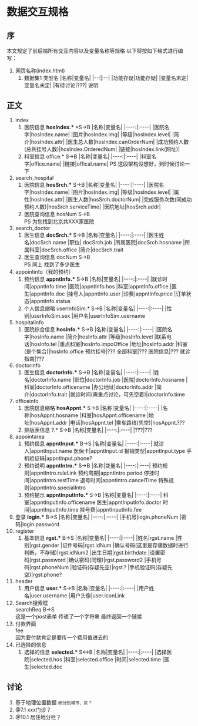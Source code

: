 <link rel="stylesheet" href="http://kevinfeng.name/resource/color.css">
<link rel="stylesheet" href="http://kevinfeng.name/resource/font/font.css">

# 数据交互规格
## 序
本文规定了前后端所有交互内容以及变量名称等规格
以下将按如下格式进行编写：

1. 网页名称(index.html)
    1. 数据集1 类型名 
        |名称|变量名|
        |--:|:--|
       |<violet>功能存疑</violet>|<violet>功能存疑</violet>|
       |<bgyellow>变量名未定</bgyellow>|<bgyellow>变量名未定</bgyellow>|
       |有待讨论|???|
       <skyblue>说明<skyblue>

## 正文
1. index
    1. 医院信息 __hosIndex.*__ <klee>*S->B</klee>
        |名称|变量名|
        |----:|:----|
        |医院名字|hosIndex.name|
        |图片|hosIndex.img|
        |等级|hosIndex.level|
        |简介|hosIndex.attr|
        |医生总人数|hosIndex.canOrderNum|
        |成功预约人数(总共挂号人数)|hosIndex.OrderedNum|
        |链接|hosIndex.link(网址)|
    2. 科室信息 office.* <klee>S->B</klee>
        |名称|变量名|
        |----:|:----|
        |科室名字|office.name|
        |链接|offical.name|
        <skyblue>PS 这段架构没想好，到时候讨论一下</skyblue>
2. search_hospital
    1. 医院信息 __hosSrch.*__ <klee>S->B</klee>
        |名称|变量名|
        |----:|:----|
        |医院名字|hosIndex.name|
        |图片|hosIndex.img|
        |等级|hosIndex.level|
        |属性|hosIndex.attr|
        |医生人数|hosSrch.doctorNum|
        |完成服务次数(同成功预约人数)|hosSrch.serviceTime|
        |医院地址|hosSrch.addr|
    2. 医院查询信息 hosNum <klee>S->B</klee>
        <br><skyblue>PS 为您找到北京共XXX家医院</skyblue>
3. search_doctor
    1. 医生信息 __docSrch.*__ <klee>S->B</klee>
        |名称|变量名|
        |----:|:----|
        |医生姓名|docSrch.name
        |职位|<bgyellow> docSrch.job</bgyellow>
        |所属医院|docSrch.hosname
        |所属科室|docSrch.office
        |简介|docSrch.trait
    2. 医生查询信息 docNum <klee>S->B</klee>
        <br><skyblue>PS 同上 找到了多少医生</skyblue>
4. appointinfo（我的预约）
    1. 预约信息 __appntInfo.*__ <klee>S->B</klee>
        |名称|变量名|
        |----:|:----|
        |就诊时间|appntInfo.time
        |医院|appntInfo.hos
        |科室|appntInfo.office
        |医生|appntInfo.doc
        |挂号人|appntInfo.user
        |诊费|appntInfo.price
        |订单状态|appntInfo.status
    2. 个人信息缩略 userInfoSim.* <klee>S->B</klee>
        |名称|变量名|
        |----:|:----|
        |性别|userInfoSim.sex
        |用户名|userInfoSim.username
5. hospitalinfo
    1. 医院综合信息 __hosInfo.*__ <klee>S->B</klee>
        |名称|变量名|
        |----:|:----|
        |医院名字|hosInfo.name
        |简介|hosInfo.attr
        |等级|hosInfo.level
        |联系电话|hosInfo.tel
        |重点科室|hosInfo.impoOffice
        |地址|hosInfo.addr
        |科室(是个集合)|hosInfo.office
        预约挂号|???
        全部科室|???
        医院信息|???
        就诊指南|???
6. doctorinfo 
    1. 医生信息 __doctorInfo.*__ <klee>S->B</klee>
        |名称|变量名|
        |----:|:----|
        |姓名|doctorInfo.name
        |职位|<bgyellow>doctorInfo.job<bgyellow>
        |医院|doctorInfo.hosname
        |科室|doctorInfo.officename
        |办公地址|doctorInfo.addr
        |简介|doctorInfo.trait
        |就诊时间(需重点讨论，可先空着)|doctorInfo.time
7. officeinfo
    1. 医院信息缩略 __hosAppnt.*__ <klee>S->B</klee>
        |名称|变量名|
        |----:|:----|
        |名称|hosAppnt.hosname
        |科室|hosAppnt.officename
        |地址|hosAppnt.addr
        |电话|hosAppnt.tel
        |乘车路线(先空)|hosAppnt.???
    2. 排版表信息 ?.* <klee>S->B</klee>
        |名称|变量名|
        |----:|:----|
        |???|???
8. <bgyellow>appointarea</bgyellow>
    1. 预约信息 __<bgyellow>appntInput.*</bgyellow>__ <klee>B->S</klee>
        |名称|变量名|
        |----:|:----|
        就诊人|appntInput.name
        医保卡|appntInput.id
        报销类型|appntInput.type
        手机验证码|<bgyellow>appntInput.phone?</bgyellow>
    2. 预约说明 __appntIntro.*__ <klee>S->B</klee>
        |名称|变量名|
        |----:|:----|
        预约规则|appntIntro.ruleLink
        预约周期|appntIntro.period
        停挂时间|appntIntro.restTime
        退号时间|appntIntro.cancelTime
        特殊规则|appntIntro.specialIntro
    3. 预约提示 __appntInputInfo.*__ <klee>S->B</klee>
        |名称|变量名|
        |----:|:----|
        科室|appntInputInfo.officename
        医生|appntInputInfo.doctor
        时间|appntInputInfo.time
        挂号费|appntInputInfo.fee
9. 登录 __login.*__ <klee>B->S</klee>
    |名称|变量名|
    |----:|:----|
    |手机号|login.phoneNum
    |密码|login.password
10. register
    1. 基本信息 __rgst.*__ <klee>B->S</klee>
        |名称|变量名|
        |----:|:----|
        |姓名|rgst.name
        |性别|rgst.gender
        |证件号码|rgst.idNum
        |确认号码(这里是存储数据时进行判断，不存储)|rgst.idNum2
        |出生日期|rgst.birthdate
        |设置密码|rgst.password
        |确认密码(同理)|rgst.password2
        |手机号码|rgst.phoneNum
        |验证码(存疑先空)|rgst.?
        |手机验证码(存疑先空)|rgst.phone?
11. header 
    1. 用户信息 __user.*__ <klee>S->B</klee>
        |名称|变量名|
        |----:|:----|
        |用户姓名|user.username
        |<violet>用户头像</violet>|<violet>user.iconLink</violet>
12. Search搜索框
    <br>searchReq <klee>B->S</klee>
    <br><skyblue>这是一个post表单 传递了一个字符串 最终返回一个链接</skyblue>
13. 付款界面
    <br>fee
    <br><skyblue>因为要付款肯定是要传一个费用值进去的</skyblue>
14. 已选择的信息 
    1. 选择的信息 __selected.*__ <klee>S<->B</klee>
    |名称|变量名|
    |----:|:----|
    |选择医院|selected.hos
    |科室|selected.office
    |时间|selected.time
    |医生|selected.doc
## 讨论
1. 基于地理位置数据 <small>细分到城市、区？</small>
2. @7.1 xxx门诊？
3. @10.1 居住地分栏？